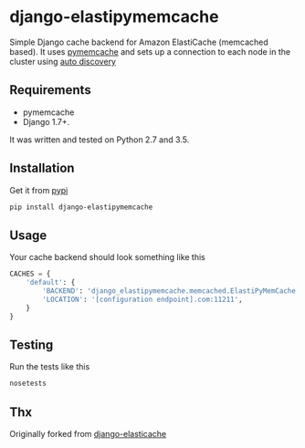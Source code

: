 # django-elastipymemcache

Simple Django cache backend for Amazon ElastiCache (memcached based). It uses
[pymemcache](https://github.com/pinterest/pymemcache) and sets up a connection to each
node in the cluster using
[auto discovery](http://docs.aws.amazon.com/AmazonElastiCache/latest/UserGuide/AutoDiscovery.html)

## Requirements

* pymemcache
* Django 1.7+.

It was written and tested on Python 2.7 and 3.5.

## Installation

Get it from [pypi](http://pypi.python.org/pypi/django-elastipymemcache)

```bash
pip install django-elastipymemcache
```

## Usage

Your cache backend should look something like this

```python
CACHES = {
    'default': {
        'BACKEND': 'django_elastipymemcache.memcached.ElastiPyMemCache',
        'LOCATION': '[configuration endpoint].com:11211',
    }
}
```

## Testing

Run the tests like this

```bash
nosetests
```

## Thx

Originally forked from [django-elasticache](https://github.com/gusdan/django-elasticache)
